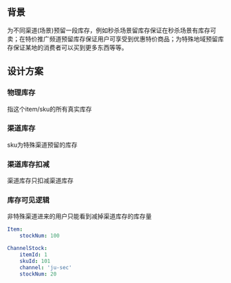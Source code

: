 ## 背景

为不同渠道\(场景\)预留一段库存，例如秒杀场景留库存保证在秒杀场景有库存可卖；在特价推广频道预留库存保证用户可享受到优惠特价商品；为特殊地域预留库存保证某地的消费者可以买到更多东西等等。

## 设计方案

### 物理库存

指这个item/sku的所有真实库存

### 渠道库存

sku为特殊渠道预留的库存

### 渠道库存扣减

渠道库存只扣减渠道库存

### 库存可见逻辑

非特殊渠道进来的用户只能看到减掉渠道库存的库存量

```yaml
Item:
    stockNum: 100

ChannelStock:
    itemId: 1
    skuId: 101
    channel: 'ju-sec'
    stockNum: 20
    
    
```



